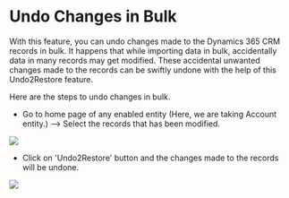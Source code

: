 # Undo Changes in Bulk

With this feature, you can undo changes made to the Dynamics 365 CRM records in bulk. It happens that while importing data in bulk, accidentally data in many records may get modified. These accidental unwanted changes made to the records can be swiftly undone with the help of this Undo2Restore feature.

Here are the steps to undo changes in bulk.

* Go to home page of any enabled entity (Here, we are taking Account entity.) --> Select the records that has been modified.

![](<../../.gitbook/assets/Bulk undo\_2.png>)



* Click on 'Undo2Restore' button and the changes made to the records will be undone.

![](<../../.gitbook/assets/Bulk undo\_3.png>)



&#x20;
